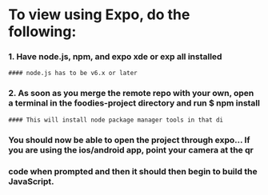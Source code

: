 # To view using Expo, do the following:

### 1. Have node.js, npm, and expo xde or exp all installed
    #### node.js has to be v6.x or later
### 2. As soon as you merge the remote repo with your own, open a terminal in the foodies-project directory and run $ npm install
    #### This will install node package manager tools in that di
      
### You should now be able to open the project through expo... If you are using the ios/android app, point your camera at the qr
### code when prompted and then it should then begin to build the JavaScript. 
